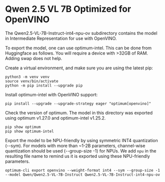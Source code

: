 # Qwen 2.5 VL 7B Optimized for OpenVINO

The Qwen2.5-VL-7B-Instruct-int4-npu-ov subdirectory contains the model in Intermediate Representation for use with OpenVINO.

To export the model, one can use optimum-intel.
This can be done from Huggingface as follows.
You will require a device with >32GB of RAM.
Adding swap does not help.

Create a virtual environment, and make sure you are using the latest pip:
```
python3 -m venv venv
source venv/bin/activate
python -m pip install --upgrade pip
```

Install optimum-intel with OpenVINO support:
```
pip install --upgrade --upgrade-strategy eager "optimum[openvino]"
```

Check the version of optimum.
The model in this directory was exported using optimum v1.27.0 and optimum-intel v1.25.2.
```
pip show optimum
pip show optimum-intel
```

Export the model to be NPU-friendly by using symmetric INT4 quantization (--sym).
For models with more than ~1-2B parameters, channel-wise quantization should be used (--group-size -1) for NPUs.
We add `npu` in the resulting file name to remind us it is exported using these NPU-friendly parameters.
```
optimum-cli export openvino --weight-format int4 --sym --group-size -1 --model Qwen/Qwen2.5-VL-7B-Instruct Qwen2.5-VL-7B-Instruct-int4-npu-ov
```
